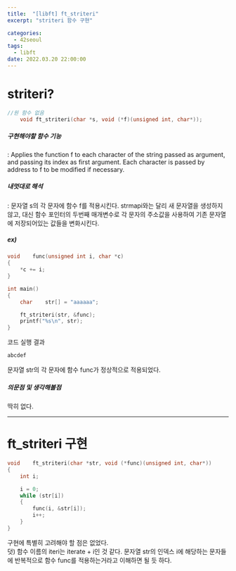 ```yaml
---
title:  "[libft] ft_striteri"
excerpt: "striteri 함수 구현"

categories:
  - 42seoul
tags:
  - libft
date: 2022.03.20 22:00:00
---
```


# striteri?

```c
//원 함수 없음
    void ft_striteri(char *s, void (*f)(unsigned int, char*));
```

##### 구현해야할 함수 기능    
:  Applies the function f to each character of the string passed as argument, and passing its index as first argument. Each character is passed by address to f to be modified if necessary.    

##### 내멋대로 해석    
:  문자열 s의 각 문자에 함수 f를 적용시킨다. strmapi와는 달리 새 문자열을 생성하지 않고, 대신 함수 포인터의 두번째 매개변수로 각 문자의 주소값을 사용하여 기존 문자열에 저장되어있는 값들을 변화시킨다.    

##### ex)    
```c
void	func(unsigned int i, char *c)
{
	*c += i;
}

int	main()
{
	char	str[] = "aaaaaa";

	ft_striteri(str, &func);
	printf("%s\n", str);
}

```
코드 실행 결과
```c
abcdef
```
문자열 str의 각 문자에 함수 func가 정상적으로 적용되었다.    

##### 의문점 및 생각해볼점    
딱히 없다.    

***

# ft_striteri 구현

```c
void	ft_striteri(char *str, void (*func)(unsigned int, char*))
{
	int	i;

	i = 0;
	while (str[i])
	{
		func(i, &str[i]);
		i++;
	}
}

```
구현에 특별히 고려해야 할 점은 없었다.    
덧) 함수 이름의 iteri는 iterate + i인 것 같다. 문자열 str의 인덱스 i에 해당하는 문자들에 반복적으로 함수 func를 적용하는거라고 이해하면 될 듯 하다.    

